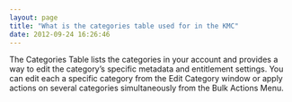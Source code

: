 ```yaml
---
layout: page
title: "What is the categories table used for in the KMC"
date: 2012-09-24 16:26:46
---
```


The Categories Table lists the categories in your account and provides a way to edit the category’s specific metadata and entitlement settings. You can edit each a specific category from the Edit Category window or apply actions on several categories simultaneously from the Bulk Actions Menu.